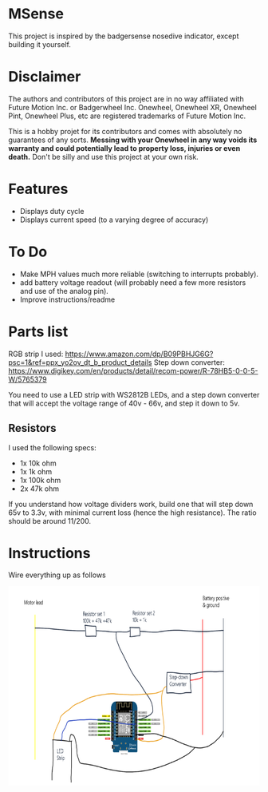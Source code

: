 # MSense

This project is inspired by the badgersense nosedive indicator, except building it yourself.

# Disclaimer

The authors and contributors of this project are in no way affiliated with Future Motion Inc. or Badgerwheel Inc. 
Onewheel, Onewheel XR, Onewheel Pint, Onewheel Plus, etc are registered trademarks of Future Motion Inc.

This is a hobby projet for its contributors and comes with absolutely no guarantees of any sorts. **Messing with your Onewheel in any way voids its warranty and could potentially lead to property loss, injuries or even death.** Don't be silly and use this project at your own risk.

# Features

  - Displays duty cycle 
  - Displays current speed (to a varying degree of accuracy)

# To Do

  - Make MPH values much more reliable (switching to interrupts probably).
  - add battery voltage readout (will probably need a few more resistors and use of the analog pin).
  - Improve instructions/readme

# Parts list

RGB strip I used: https://www.amazon.com/dp/B09PBHJG6G?psc=1&ref=ppx_yo2ov_dt_b_product_details 
Step down converter: https://www.digikey.com/en/products/detail/recom-power/R-78HB5-0-0-5-W/5765379

You need to use a LED strip with WS2812B LEDs, and a step down converter that will accept the voltage range of 40v - 66v, and step it down to 5v.

## Resistors
I used the following specs:
  - 1x 10k ohm
  - 1x 1k ohm
  - 1x 100k ohm
  - 2x 47k ohm

If you understand how voltage dividers work, build one that will step down 65v to 3.3v, with minimal current loss (hence the high resistance).
The ratio should be around 11/200.

# Instructions

Wire everything up as follows

<img src="docs/img/wiring.png?raw=true" height="400px">